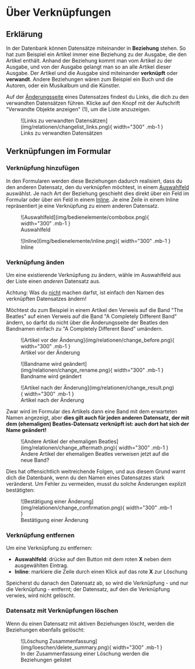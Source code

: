 Über Verknüpfungen
==========

## Erklärung

In der Datenbank können Datensätze miteinander in **Beziehung** stehen. So hat zum Beispiel ein Artikel immer eine
Beziehung zu der Ausgabe, die den Artikel enthält. Anhand der Beziehung kommt man vom Artikel zu der Ausgabe, und von
der Ausgabe gelangt man so an alle Artikel dieser Ausgabe. Der Artikel und die Ausgabe sind miteinander **verknüpft**
oder **verwandt**. Andere Beziehungen wären zum Beispiel ein Buch und die Autoren, oder ein Musikalbum und die Künstler.

Auf der [Änderungsseite](oberflaeche.md#anderungsseite) eines Datensatzes findest du Links, die dich zu den verwandten
Datensätzen führen. Klicke auf den Knopf mit der Aufschrift "Verwandte Objekte anzeigen" (1), um die Liste 
anzuzeigen.

<div markdown class="d-flex justify-content-evenly gap-5 text-center">  
<figure markdown="span">  
  ![Links zu verwandten Datensätzen](img/relationen/changelist_links.png){ width="300" .mb-1 }  
  <figcaption>Links zu verwandten Datensätzen</figcaption>  
</figure>
</div>

## Verknüpfungen im Formular

### Verknüpfung hinzufügen

In den Formularen werden diese Beziehungen dadurch realisiert, dass du den anderen Datensatz, den du verknüpfen
möchtest, in einem [Auswahlfeld](bedienelement.md#kombinationsfeldcombobox) auswählst. Je nach Art der Beziehung
geschieht dies direkt über ein Feld im Formular oder über ein Feld in einem [Inline](bedienelement.md#inlines).
Je eine Zeile in einem Inline repräsentiert je eine Verknüpfung zu einem anderen Datensatz.

<div markdown class="d-flex justify-content-evenly gap-5 text-center">  
<figure markdown="span">  
  ![Auswahlfeld](img/bedienelemente/combobox.png){ width="300" .mb-1 }  
  <figcaption>Auswahlfeld</figcaption>  
</figure>  
<figure markdown="span">  
  ![Inline](img/bedienelemente/inline.png){ width="300" .mb-1 }  
  <figcaption>Inline</figcaption>  
</figure>
</div>

### Verknüpfung änden

Um eine existierende Verknüpfung zu ändern, wähle im Auswahlfeld aus der Liste einen *anderen* Datensatz aus.

<div markdown class="admonition caution">

<p class="admonition-title ps-3">
Achtung: Was du <u>nicht</u> machen darfst, ist einfach den Namen des verknüpften Datensatzes ändern!
</p>

Möchtest du zum Beispiel in einem Artikel den Verweis auf die Band "The Beatles" auf einen Verweis auf die Band
"A Completely Different Band" ändern, so darfst du nicht über die Änderungsseite der Beatles den Bandnamen einfach zu
"A Completely Different Band" umändern.

<div markdown class="d-flex justify-content-evenly gap-5 text-center">  
<figure markdown="span">  
  ![Artikel vor der Änderung](img/relationen/change_before.png){ width="300" .mb-1 }  
  <figcaption>Artikel vor der Änderung</figcaption>  
</figure>  
<figure markdown="span">  
  ![Bandname wird geändert](img/relationen/change_rename.png){ width="300" .mb-1 }  
  <figcaption>Bandname wird geändert</figcaption>  
</figure>  
<figure markdown="span">  
  ![Artikel nach der Änderung](img/relationen/change_result.png){ width="300" .mb-1 }  
  <figcaption>Artikel nach der Änderung</figcaption>  
</figure>  
</div> 

Zwar wird im Formular des Artikels dann eine Band mit dem erwarteten Namen
angezeigt, aber **dies gilt auch für jeden anderen Datensatz, der mit dem (ehemaligen) Beatles-Datensatz verknüpft ist:
auch dort hat sich der Name geändert!**

<div markdown class="d-flex justify-content-evenly gap-5 text-center">  
<figure markdown="span">  
  ![Andere Artikel der ehemaligen Beatles](img/relationen/change_aftermath.png){ width="300" .mb-1 }  
  <figcaption>Andere Artikel der ehemaligen Beatles verweisen jetzt auf die neue Band?</figcaption>  
</figure> 
</div>

Dies hat offensichtlich weitreichende Folgen, und aus diesem Grund warnt dich die Datenbank, wenn du den Namen eines
Datensatzes stark veränderst. Um Fehler zu vermeiden, musst du solche Änderungen explizit bestätigten:

<div markdown class="d-flex justify-content-evenly gap-5 text-center">  
<figure markdown="span">  
  ![Bestätigung einer Änderung](img/relationen/change_confirmation.png){ width="300" .mb-1 }  
  <figcaption>Bestätigung einer Änderung</figcaption>  
</figure> 
</div>

</div>

### Verknüpfung entfernen

Um eine Verknüpfung zu entfernen:

* **Auswahlfeld**: drücke auf den Button mit dem roten **X** neben dem ausgewählten Eintrag.
* **Inline**: markiere die Zeile durch einen Klick auf das rote **X** zur Löschung

Speicherst du danach den Datensatz ab, so wird die Verknüpfung - und nur die Verknüpfung - entfernt; der Datensatz, auf
den die Verknüpfung verwies, wird nicht gelöscht.

### Datensatz mit Verknüpfungen löschen

Wenn du einen Datensatz mit aktiven Beziehungen löscht, werden die Beziehungen ebenfalls gelöscht:

<div markdown class="d-flex justify-content-evenly gap-5 text-center">  
<figure markdown="span">  
  ![Löschung Zusammenfassung](img/loeschen/delete_summary.png){ width="300" .mb-1 }  
  <figcaption>In der Zusammenfassung einer Löschung werden die Beziehungen gelistet</figcaption>  
</figure>  
</div>
